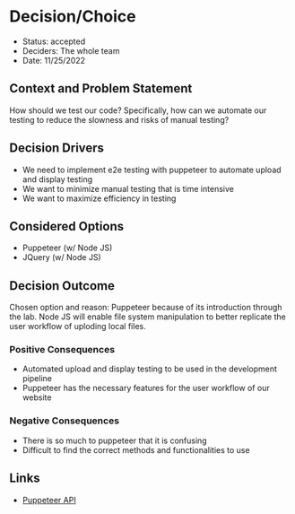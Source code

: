 # Decision/Choice
- Status: accepted
- Deciders: The whole team
- Date: 11/25/2022

## Context and Problem Statement
How should we test our code? Specifically, how can we automate our testing to reduce the slowness and risks of manual testing?

## Decision Drivers
- We need to implement e2e testing with puppeteer to automate upload and display testing
- We want to minimize manual testing that is time intensive
- We want to maximize efficiency in testing

## Considered Options
- Puppeteer (w/ Node JS)
- JQuery (w/ Node JS)

## Decision Outcome
Chosen option and reason: Puppeteer because of its introduction through the lab. Node JS will enable file system manipulation to better replicate the user workflow of uploding local files.

### Positive Consequences <!-- optional -->
- Automated upload and display testing to be used in the development pipeline
- Puppeteer has the necessary features for the user workflow of our website

### Negative Consequences <!-- optional -->
- There is so much to puppeteer that it is confusing
- Difficult to find the correct methods and functionalities to use

## Links 
- [Puppeteer API](https://github.com/puppeteer/puppeteer/blob/v1.18.1/docs/api.md)
